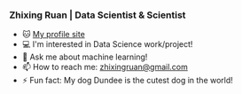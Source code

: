 ### Zhixing Ruan | Data Scientist & Scientist

- 🐱 [My profile site](https://zhixingruan.github.io)
- 💻 I'm interested in Data Science work/project!
- 💬 Ask me about machine learning!
- 📫 How to reach me: <zhixingruan@gmail.com>
- ⚡ Fun fact: My dog Dundee is the cutest dog in the world!
